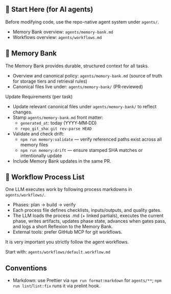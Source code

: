 ## 🔧 Start Here (for AI agents)

Before modifying code, use the repo-native agent system under `agents/`.

- Memory Bank overview: `agents/memory-bank.md`
- Workflows overview: `agents/workflows.md`

## 🔑 Memory Bank

The Memory Bank provides durable, structured context for all tasks.

- Overview and canonical policy: `agents/memory-bank.md` (source of truth for storage tiers and retrieval rules)
- Canonical files live under: `agents/memory-bank/` (PR‑reviewed)

Update Requirements (per task)

- Update relevant canonical files under `agents/memory-bank/` to reflect changes.
- Stamp `agents/memory-bank.md` front matter:
  - `generated_at`: today (YYYY‑MM‑DD)
  - `repo_git_sha`: `git rev-parse HEAD`
- Validate and check drift:
  - `npm run memory:validate` — verify referenced paths exist across all memory files
  - `npm run memory:drift` — ensure stamped SHA matches or intentionally update
- Include Memory Bank updates in the same PR.

## 🧭 Workflow Process List

One LLM executes work by following process markdowns in `agents/workflows/`.

- Phases: plan → build → verify
- Each process file defines checklists, inputs/outputs, and quality gates.
- The LLM loads the process .md (+ linked partials), executes the current phase, writes artifacts, updates phase state, advances when gates pass, and logs a short Reflexion to the Memory Bank.
- External tools: prefer GitHub MCP for git workflows.

It is very important you strictly follow the agent workflows.

Start with: `agents/workflows/default.workflow.md`
## Conventions

- Markdown: use Prettier via `npm run format:markdown` for `agents/**`; `npm run lint`/`lint:fix` runs it via prelint hook.

